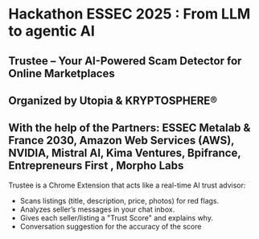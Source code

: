 # Hackathon ESSEC 2025 : From LLM to agentic AI
## Trustee – Your AI-Powered Scam Detector for Online Marketplaces

## Organized by Utopia & KRYPTOSPHERE®
##  With the help of the Partners: ESSEC Metalab & France 2030, Amazon Web Services (AWS), NVIDIA, Mistral AI, Kima Ventures, Bpifrance, Entrepreneurs First , Morpho Labs

Trustee is a Chrome Extension that acts like a real-time AI trust advisor:

- Scans listings (title, description, price, photos) for red flags.
- Analyzes seller’s messages in your chat inbox.
- Gives each seller/listing a "Trust Score" and explains why.
- Conversation suggestion for the accuracy of the score


